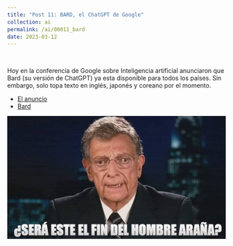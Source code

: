 ```yaml
---
title: "Post 11: BARD, el ChatGPT de Google"
collection: ai
permalink: /ai/00011_bard
date: 2023-03-12
---
```


&nbsp;

Hoy en la conferencia de Google sobre Inteligencia artificial anunciaron que Bard (su versión de ChatGPT) ya esta disponible para todos los países. Sin embargo, solo topa texto en inglés, japonés y coreano por el momento.   
* [El anuncio](https://www.youtube.com/live/cNfINi5CNbY?feature=share&t=1080)
* [Bard](bard.google.com)
  
![img](/images/ai/000012_fin.jpg)
